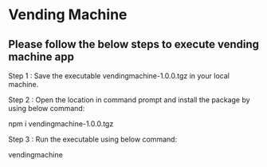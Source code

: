# Vending Machine

## Please follow the below steps to execute vending machine app 

Step 1 : Save the executable vendingmachine-1.0.0.tgz in your local machine.

Step 2 : Open the location in command prompt and install the package by using below command:

npm i vendingmachine-1.0.0.tgz

Step 3 : Run the executable using below command:

vendingmachine
